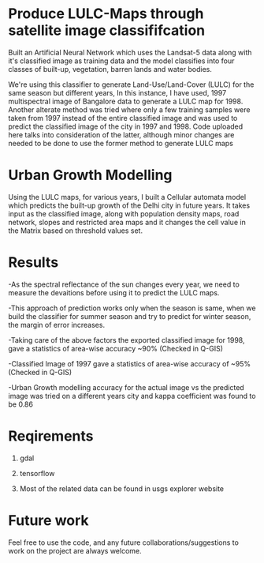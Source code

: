 # Produce LULC-Maps through satellite image classififcation
Built an Artificial Neural Network which uses the Landsat-5 data along with it's classified image as training data and the model classifies into four classes of  built-up, vegetation, barren lands and water bodies. 

We're using this classifier to generate Land-Use/Land-Cover (LULC) for the same season but different years, In this instance, I have used,
1997 multispectral image of Bangalore data to generate a LULC map for 1998. 
Another alterate method was tried where only a few training samples were taken from 1997 instead of the entire classified image and was used to predict the classified image of the city in 1997 and 1998. Code uploaded here talks into consideration of the latter, although minor changes are needed to be done to use the former method to generate LULC maps 

# Urban Growth Modelling
Using the LULC maps, for various years, I built a Cellular automata model which predicts the built-up growth of the Delhi city in future years. 
It takes input as the classified image, along with population density maps, road network, slopes and restricted area maps and it
changes the cell value in the Matrix based on threshold values set.

# Results 
-As the spectral reflectance of the sun changes every year, we need to measure the devaitions before using it to predict the LULC maps.

-This approach of prediction works only when the season is same, when we build the classifier for summer season and try to predict for winter season,
the margin of error increases.

-Taking care of the above factors the exported classified image for 1998, gave a statistics of area-wise accuracy ~90% (Checked in Q-GIS)

-Classified Image of 1997 gave a statistics of area-wise accuracy of ~95% (Checked in Q-GIS)

-Urban Growth modelling accuracy for the actual image vs the predicted image was tried on a different years city and kappa coefficient was found to be 0.86


# Reqirements

1) gdal

2) tensorflow

3) Most of the related data can be found in usgs explorer website

# Future work
Feel free to use the code, and any future collaborations/suggestions to work on the project are always welcome.

